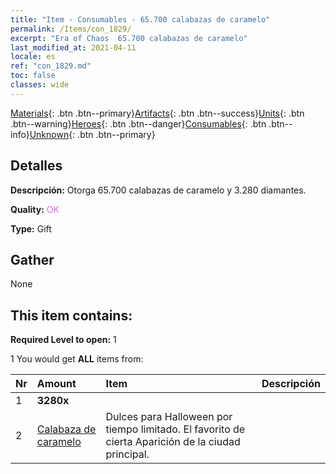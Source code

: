 ```yaml
---
title: "Item - Consumables - 65.700 calabazas de caramelo"
permalink: /Items/con_1829/
excerpt: "Era of Chaos  65.700 calabazas de caramelo"
last_modified_at: 2021-04-11
locale: es
ref: "con_1829.md"
toc: false
classes: wide
---
```

 [Materials](/es/Items/){: .btn .btn--primary}[Artifacts](/es/Items/Artifacts/){: .btn .btn--success}[Units](/es/Items/Units/){: .btn .btn--warning}[Heroes](/es/Items/Heroes/){: .btn .btn--danger}[Consumables](/es/Items/Consumables/){: .btn .btn--info}[Unknown](/es/Items/Unknown/){: .btn .btn--primary}

## Detalles
 **Descripción:** Otorga 65.700 calabazas de caramelo y 3.280 diamantes.

 **Quality:** <span style="color: #DA70D6">OK</span>

 **Type:** Gift

## Gather

  None

## This item contains:

 **Required Level to open:** 1

 1 You would get **ALL** items  from:

  | Nr | Amount |     Item    | Descripción |
  |:---|:-------|:------------|:-----------:|
  | 1 |  **3280x** | <i class="fas fa-gem"/> |  | 
  | 2 | [Calabaza de caramelo](/es/Items/con_1086/) | Dulces para Halloween por tiempo limitado. El favorito de cierta Aparición de la ciudad principal. | 
